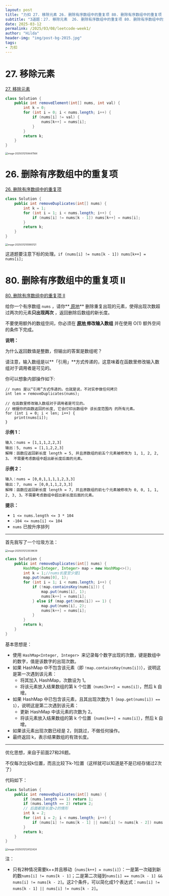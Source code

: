 ```yaml
---
layout: post
title: "力扣 27. 移除元素 26. 删除有序数组中的重复项 80. 删除有序数组中的重复项 II"
subtitle: "3道题：27. 移除元素  26. 删除有序数组中的重复项 80. 删除有序数组中的重复项 II"
date: 2025-03-12
permalink: /2025/03/08/leetcode-week1/
author: "Hilda"
header-img: "img/post-bg-2015.jpg"
tags:
- 力扣
---
```



<script type="text/javascript"
        src="https://cdnjs.cloudflare.com/ajax/libs/mathjax/2.7.5/MathJax.js?config=TeX-AMS-MML_SVG">
</script>


# 27. 移除元素

[27. 移除元素](https://leetcode.cn/problems/remove-element/)

```java
class Solution {
    public int removeElement(int[] nums, int val) {
        int k = 0;
        for (int i = 0; i < nums.length; i++) {
            if (nums[i] != val) {
                nums[k++] = nums[i];
            }
        }
        return k;     
    }
}
```

<img src="https://wechat01.oss-cn-hangzhou.aliyuncs.com/img/image-20250312104447564.png" alt="image-20250312104447564" style="zoom:50%;" />

# 26. 删除有序数组中的重复项

[26. 删除有序数组中的重复项](https://leetcode.cn/problems/remove-duplicates-from-sorted-array/)

```java
class Solution {
    public int removeDuplicates(int[] nums) {
        int k = 1;
        for (int i = 1; i < nums.length; i++) {
            if (nums[i] != nums[k - 1]) nums[k++] = nums[i];
        }
        return k;
    }
}
```

<img src="https://wechat01.oss-cn-hangzhou.aliyuncs.com/img/image-20250312105900121.png" alt="image-20250312105900121" style="zoom:50%;" />

这道题要注意下标的处理。`if (nums[i] != nums[k - 1]) nums[k++] = nums[i];`

# 80. 删除有序数组中的重复项 II

[80. 删除有序数组中的重复项 II](https://leetcode.cn/problems/remove-duplicates-from-sorted-array-ii/)

给你一个有序数组 `nums` ，请你**[ 原地](http://baike.baidu.com/item/原地算法)** 删除重复出现的元素，使得出现次数超过两次的元素**只出现两次** ，返回删除后数组的新长度。

不要使用额外的数组空间，你必须在 **[原地 ](https://baike.baidu.com/item/原地算法)修改输入数组** 并在使用 O(1) 额外空间的条件下完成。



**说明：**

为什么返回数值是整数，但输出的答案是数组呢？

请注意，输入数组是以**「引用」**方式传递的，这意味着在函数里修改输入数组对于调用者是可见的。

你可以想象内部操作如下:

```
// nums 是以“引用”方式传递的。也就是说，不对实参做任何拷贝
int len = removeDuplicates(nums);

// 在函数里修改输入数组对于调用者是可见的。
// 根据你的函数返回的长度, 它会打印出数组中 该长度范围内 的所有元素。
for (int i = 0; i < len; i++) {
    print(nums[i]);
}
```



**示例 1：**

```
输入：nums = [1,1,1,2,2,3]
输出：5, nums = [1,1,2,2,3]
解释：函数应返回新长度 length = 5, 并且原数组的前五个元素被修改为 1, 1, 2, 2, 3。 不需要考虑数组中超出新长度后面的元素。
```

**示例 2：**

```
输入：nums = [0,0,1,1,1,1,2,3,3]
输出：7, nums = [0,0,1,1,2,3,3]
解释：函数应返回新长度 length = 7, 并且原数组的前七个元素被修改为 0, 0, 1, 1, 2, 3, 3。不需要考虑数组中超出新长度后面的元素。
```



**提示：**

- `1 <= nums.length <= 3 * 104`
- `-104 <= nums[i] <= 104`
- `nums` 已按升序排列

----

首先我写了一个垃圾方法：

<img src="https://wechat01.oss-cn-hangzhou.aliyuncs.com/img/image-20250312123038639.png" alt="image-20250312123038639" style="zoom:50%;" />

```java
class Solution {
    public int removeDuplicates(int[] nums) {
        HashMap<Integer, Integer> map = new HashMap<>();
        int k = 1;//nums长度至少是1
        map.put(nums[0], 1);
        for (int i = 1; i < nums.length; i++) {
            if (!map.containsKey(nums[i])) {
                map.put(nums[i], 1);
                nums[k++] = nums[i];
            } else if (map.get(nums[i]) == 1) {
                map.put(nums[i], 2);
                nums[k++] = nums[i];
            }
        }
        return k;        
    }
}
```

基本思想是：

- 使用 `HashMap<Integer, Integer> `来记录每个数字出现的次数，键是数组中的数字，值是该数字的出现次数。
- 如果 HashMap 中不包含该元素（即 `!map.containsKey(nums[i])`），说明这是第一次遇到该元素：
    - 将其加入 HashMap，次数设为 1。
    - 将该元素放入结果数组的第 k 个位置`（nums[k++] = nums[i]）`，然后 k 自增。
- 如果 HashMap 中已包含该元素，且其出现次数为 1（`map.get(nums[i]) == 1`），说明这是第二次遇到该元素：
    - 更新 HashMap 中该元素的次数为 2。
    - 将该元素放入结果数组的第 k 个位置（`nums[k++] = nums[i]`），然后 k 自增。
- 如果该元素出现次数已经是 2，则跳过，不做任何操作。
- 最终返回 k，表示结果数组的有效长度。

----

优化思想，来自于前面27和26题。

不仅每次比较k位置，而且比较下k-1位置（这样就可以知道是不是已经存储过2次了）

代码如下：

```java
class Solution {
    public int removeDuplicates(int[] nums) {
        if (nums.length == 1) return 1;
        if (nums.length == 2) return 2;
        // 后面都是长度>2的情形
        int k = 2;
        for (int i = 2; i < nums.length; i++) {
            if (nums[i] != nums[k - 1] || nums[i] != nums[k - 2]) nums[k++] = nums[i];
        }
        return k;       
    }
}
```

<img src="https://wechat01.oss-cn-hangzhou.aliyuncs.com/img/image-20250312124122424.png" alt="image-20250312124122424" style="zoom:50%;" />

注：

- 只有2种情况需要k++并且移动（`nums[k++] = nums[i]`）：一是第一次碰到新的数`nums[i] != nums[k - 1]`；二是第二次碰到`nums[i] == nums[k - 1] && nums[i] != nums[k - 2]`。这2个条件，可以简化成1个表达式：`nums[i] != nums[k - 1] || nums[i] != nums[k - 2]`。

